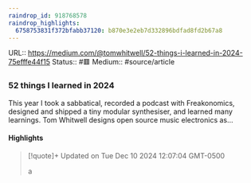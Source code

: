 ```yaml
---
raindrop_id: 918768578
raindrop_highlights:
  6758753831f372bfabb37120: b870e3e2eb7d332896bdfad8fd2b67a8
---
```


URL:: https://medium.com/@tomwhitwell/52-things-i-learned-in-2024-75efffe44f15
Status:: #🟥
Medium:: #source/article


### 52 things I learned in 2024

This year I took a sabbatical, recorded a podcast with Freakonomics, designed and shipped a tiny modular synthesiser, and learned many learnings. Tom Whitwell designs open source music electronics as…

#### Highlights

> [!quote]+ Updated on Tue Dec 10 2024 12:07:04 GMT-0500
>
> a
